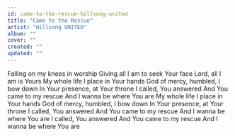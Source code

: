 ```yaml
---
id: came-to-the-rescue-hillsong-united
title: "Came to the Rescue"
artist: "Hillsong UNITED"
album: ""
cover: ""
created: ""
updated: ""
---
```


Falling on my knees in worship
Giving all I am to seek Your face
Lord, all I am is Yours
My whole life I place in Your hands
God of mercy, humbled, I bow down
In Your presence, at Your throne
I called, You answered
And You came to my rescue
And I wanna be where You are
My whole life I place in Your hands
God of mercy, humbled, I bow down
In Your presence, at Your throne
I called, You answered
And You came to my rescue
And I wanna be where You are
I called, You answered
And You came to my rescue
And I wanna be where You are
